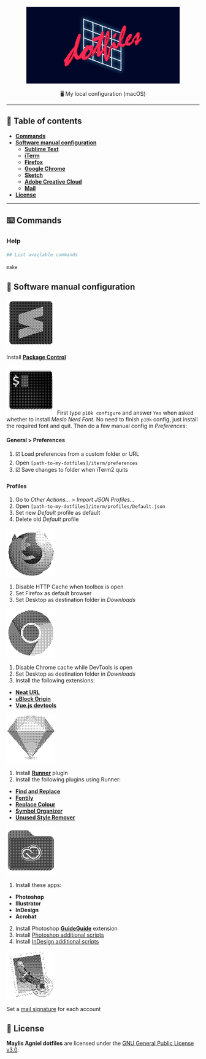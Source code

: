 <p align="center">
  <img src="documentation-images/README-header.gif" alt="">
</p>
<p align="center">
  🖥 My local configuration (macOS)
</p>

- - -

## 📝 Table of contents
- [**Commands**](#commands)
- [**Software manual configuration**](#software-manual-configuration)
  - [**Sublime Text**](#sublime-text)
  - [**iTerm**](#iterm)
  - [**Firefox**](#firefox)
  - [**Google Chrome**](#google-chrome)
  - [**Sketch**](#sketch)
  - [**Adobe Creative Cloud**](#adobe-creative-cloud)
  - [**Mail**](#mail)
- [**License**](#license)

- - -

<a name="commands"></a>
## ⌨️ Commands
### Help
```makefile
## List available commands

make
```

<a name="software-manual-configuration"></a>
## 🔧 Software manual configuration

<a name="sublime-text"></a>
![](documentation-images/sublime-text.gif)

Install [**Package Control**](https://packagecontrol.io/installation)

<a name="iterm"></a>
![](documentation-images/iterm.gif)
First type `p10k configure` and answer `Yes` when asked whether to install *Meslo Nerd Font*. No need to finish `p10k` config, just install the required font and quit. Then do a few manual config in *Preferences*:

#### General > Preferences
1. ☑️ Load preferences from a custom folder or URL
2. Open `[path-to-my-dotfiles]/iterm/preferences`
3. ☑️ Save changes to folder when iTerm2 quits

#### Profiles
1. Go to *Other Actions…* > *Import JSON Profiles…*
2. Open `[path-to-my-dotfiles]/iterm/profiles/Default.json`
3. Set new *Default* profile as default
4. Delete old *Default* profile

<a name="firefox"></a>
![](documentation-images/firefox.gif)

1. Disable HTTP Cache when toolbox is open
2. Set Firefox as default browser
3. Set Desktop as destination folder in *Downloads*

<a name="google-chrome"></a>
![](documentation-images/google-chrome.gif)

1. Disable Chrome cache while DevTools is open
2. Set Desktop as destination folder in *Downloads*
3. Install the following extensions:
  - [**Neat URL**](https://chrome.google.com/webstore/detail/neat-url/jchobbjgibcahbheicfocecmhocglkco)
  - [**uBlock Origin**](https://chrome.google.com/webstore/detail/ublock-origin/cjpalhdlnbpafiamejdnhcphjbkeiagm)
  - [**Vue.js devtools**](https://chrome.google.com/webstore/detail/vuejs-devtools/nhdogjmejiglipccpnnnanhbledajbpd)

<a name="sketch"></a>
![](documentation-images/sketch.gif)

1. Install [**Runner**](https://sketchrunner.com) plugin
2. Install the following plugins using Runner:
  - [**Find and Replace**](https://github.com/thierryc/Sketch-Find-And-Replace)
  - [**Fontily**](https://github.com/partyka1/Fontily)
  - [**Replace Colour**](https://github.com/lewishowles/sketch-replace-colour)
  - [**Symbol Organizer**](https://github.com/sonburn/symbol-organizer)
  - [**Unused Style Remover**](https://github.com/sonburn/unused-style-remover)

<a name="adobe-creative-cloud"></a>
![](documentation-images/adobe-creative-cloud.gif)

1. Install these apps:
  - **Photoshop**
  - **Illustrator**
  - **InDesign**
  - **Acrobat**
2. Install Photoshop [**GuideGuide**](https://guideguide.me/documentation/) extension
3. Install [Photoshop additional scripts](adobe-creative-cloud/photoshop)
4. Install [InDesign additional scripts](adobe-creative-cloud/indesign)

<a name="mail"></a>
![](documentation-images/mail.gif)

Set a [mail signature](https://github.com/wearemd/mail-signatures) for each account

<a name="license"></a>
## 📄 License
**Maylis Agniel dotfiles** are licensed under the [GNU General Public License v3.0](LICENSE).

